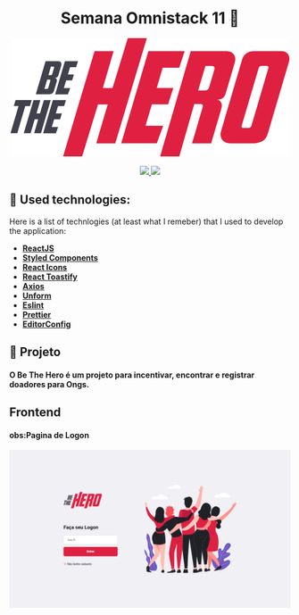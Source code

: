  
<h1 align="center">Semana Omnistack 11 🚀</h1>
<p align="center"><img src="https://github.com/TI-1986/be-the-hero/blob/master/frontend/src/assets/logo.svg"></img> </p>
<p align="center">

  </a>
    <a aria-label="Dias" href="https://github.com/TI-1986/be-the-hero">
    <img src="https://img.shields.io/badge/Dia-1%20de%203-orange"></img>
  </a>
  
  <a aria-label="Repo Size" href="README.md">
  	<img src="https://img.shields.io/github/repo-size/LeoGHz/logo.svg"></img>
  </a>
  
  :wrench: Used technologies:
----------------------
Here is a list of technlogies (at least what I remeber) that I used to develop the application:

- [**ReactJS**](https://reactjs.org/)
- [**Styled Components**](https://styled-components.com/)
- [**React Icons**](https://react-icons.netlify.com/#/)
- [**React Toastify**](https://github.com/fkhadra/react-toastify)
- [**Axios**](https://github.com/axios/axios)
- [**Unform**](https://unform.dev/)
- [**Eslint**](https://eslint.org/)
- [**Prettier**](https://prettier.io/)
- [**EditorConfig**](https://editorconfig.org/)

## 🚀 Projeto

#### O Be The Hero é um projeto para incentivar, encontrar e registrar doadores para Ongs.

## Frontend

#### obs:Pagina de Logon
<img align="center" src="./img/Frontend.png"></img>
